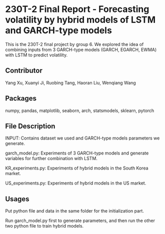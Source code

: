 # 230T-2 Final Report - Forecasting volatility by hybrid models of LSTM and GARCH-type models

This is the 230T-2 final project by group 6. We explored the idea of  combining inputs from 3 GARCH-type models (GARCH, EGARCH, EWMA) with LSTM to predict volatility. 

## Contributor

Yang Xu, Xuanyi Ji, Ruobing Tang, Haoran Liu, Wenqiang Wang

## Packages

numpy, pandas, matplotlib, seaborn, arch, statsmodels, sklearn, pytorch

## File Description

INPUT: Contains dataset we used and GARCH-type models parameters we generate.

garch_model.py: Experiments of 3 GARCH-type models and generate variables for further combination with LSTM.

KR_experiments.py: Experiments of hybrid models in the South Korea market.

US_experiments.py: Experiments of hybrid models in the US market.

## Usages

Put python file and data in the same folder for the initialization part. 

Run garch_model.py first to generate parameters, and then run the other two python file to train hybrid models.
